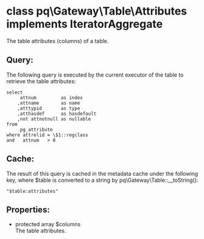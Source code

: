 # class pq\Gateway\Table\Attributes implements IteratorAggregate

The table attributes (columns) of a table.

## Query:

The following query is executed by the current executor of the table to retrieve the table attributes:

	select 
		 attnum         as index
		,attname        as name
		,atttypid       as type
		,atthasdef      as hasdefault
		,not attnotnull as nullable
	from
		 pg_attribute 
	where attrelid = \$1::regclass 
	and   attnum   > 0

## Cache:

The result of this query is cached in the metadata cache under the following key, where $table is converted to a string by pq\Gateway\Table::__toString():

	"$table:attributes"

## Properties:

* protected array $columns  
  The table attributes.
  

